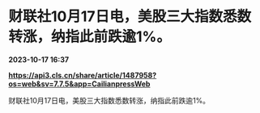 # 财联社10月17日电，美股三大指数悉数转涨，纳指此前跌逾1%。

**2023-10-17 16:37**

**https://api3.cls.cn/share/article/1487958?os=web&sv=7.7.5&app=CailianpressWeb**

财联社10月17日电，美股三大指数悉数转涨，纳指此前跌逾1%。